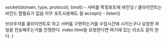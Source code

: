  socket(domain, type, protocol);
 bind() - 서버를 특정포트에 바인딩 / 클라이언트는 바인드 할필요가 없음 아무 포트사용해도 됨
 accept() -  listen()

브라우저를 클라이언트로 하고 서버를 구현하는거를 수업시간에 시키는구나 요청한 파일을 전송해주는거를 진행한다.
index.html을 요청한다면 여기에 있는 리소도 같이 한다.ㅏ